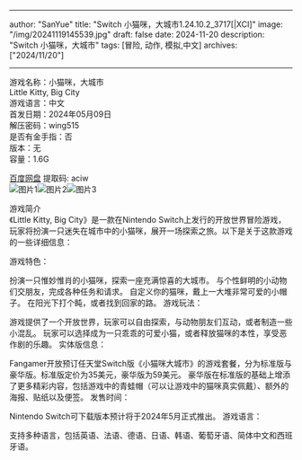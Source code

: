 
---
author: "SanYue"
title: "Switch 小猫咪，大城市1.24.10.2_3717[|XCI]"
image: "/img/20241119145539.jpg"
draft: false
date: 2024-11-20
description: "Switch 小猫咪，大城市"
tags: [冒险, 动作, 模拟,中文]
archives: ["2024/11/20"]

---

游戏名称：小猫咪，大城市   
Little Kitty, Big City    
游戏语言：中文  
首发日期：2024年05月09日  
解压密码：wing515  
是否有金手指：否  
版本：无   
容量：1.6G

[百度网盘](https://pan.baidu.com/s/1aJ8mPKSYtXrIOLgMxXc9AA) 提取码: aciw  
![图片1](/img/8bee53.jpg)![图片2](/img/ee0856.jpg)![图片3](/img/4769f9.jpg)  

游戏简介  
《Little Kitty, Big City》是一款在Nintendo Switch上发行的开放世界冒险游戏，玩家将扮演一只迷失在城市中的小猫咪，展开一场探索之旅。以下是关于这款游戏的一些详细信息：

游戏特色：

扮演一只惟妙惟肖的小猫咪，探索一座充满惊喜的大城市。
与个性鲜明的小动物们交朋友，完成各种任务和请求。
自定义你的猫咪，戴上一大堆非常可爱的小帽子。
在阳光下打个盹，或者找到回家的路。
游戏玩法：

游戏提供了一个开放世界，玩家可以自由探索，与动物朋友们互动，或者制造一些小混乱。
玩家可以选择成为一只乖乖的可爱小猫，或者释放猫咪的本性，享受恶作剧的乐趣。
实体版信息：

Fangamer开放预订任天堂Switch版《小猫咪大城市》的游戏套餐，分为标准版与豪华版。标准版定价为35美元，豪华版为59美元。
豪华版在标准版的基础上增添了更多精彩内容，包括游戏中的青蛙帽（可以让游戏中的猫咪真实佩戴）、额外的海报、贴纸以及便签。
发售时间：

Nintendo Switch可下载版本预计将于2024年5月正式推出。
游戏语言：

支持多种语言，包括英语、法语、德语、日语、韩语、葡萄牙语、简体中文和西班牙语。
